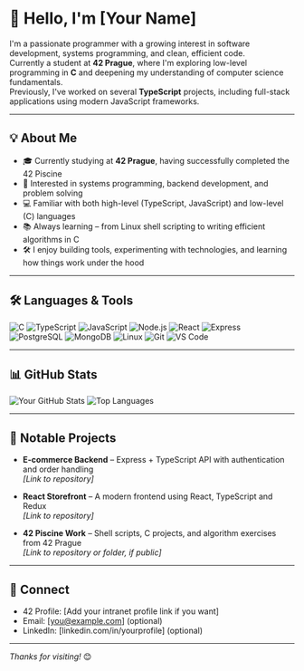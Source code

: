 # 👋 Hello, I'm [Your Name]

I'm a passionate programmer with a growing interest in software development, systems programming, and clean, efficient code.  
Currently a student at **42 Prague**, where I'm exploring low-level programming in **C** and deepening my understanding of computer science fundamentals.  
Previously, I've worked on several **TypeScript** projects, including full-stack applications using modern JavaScript frameworks.

---

## 💡 About Me

- 🎓 Currently studying at **42 Prague**, having successfully completed the 42 Piscine
- 🧠 Interested in systems programming, backend development, and problem solving
- 💻 Familiar with both high-level (TypeScript, JavaScript) and low-level (C) languages
- 📚 Always learning – from Linux shell scripting to writing efficient algorithms in C
- 🛠️ I enjoy building tools, experimenting with technologies, and learning how things work under the hood

---

## 🛠️ Languages & Tools

![C](https://img.shields.io/badge/-C-A8B9CC?logo=c&logoColor=white&style=flat)
![TypeScript](https://img.shields.io/badge/-TypeScript-3178C6?logo=typescript&logoColor=white&style=flat)
![JavaScript](https://img.shields.io/badge/-JavaScript-F7DF1E?logo=javascript&logoColor=black&style=flat)
![Node.js](https://img.shields.io/badge/-Node.js-339933?logo=nodedotjs&logoColor=white&style=flat)
![React](https://img.shields.io/badge/-React-61DAFB?logo=react&logoColor=black&style=flat)
![Express](https://img.shields.io/badge/-Express-000000?logo=express&logoColor=white&style=flat)
![PostgreSQL](https://img.shields.io/badge/-PostgreSQL-336791?logo=postgresql&logoColor=white&style=flat)
![MongoDB](https://img.shields.io/badge/-MongoDB-47A248?logo=mongodb&logoColor=white&style=flat)
![Linux](https://img.shields.io/badge/-Linux-FCC624?logo=linux&logoColor=black&style=flat)
![Git](https://img.shields.io/badge/-Git-F05032?logo=git&logoColor=white&style=flat)
![VS Code](https://img.shields.io/badge/-VSCode-007ACC?logo=visualstudiocode&logoColor=white&style=flat)

---

## 📊 GitHub Stats

![Your GitHub Stats](https://github-readme-stats.vercel.app/api?username=yourusername&show_icons=true&theme=default)
![Top Languages](https://github-readme-stats.vercel.app/api/top-langs/?username=yourusername&layout=compact&langs_count=8&theme=default)

---

## 🧩 Notable Projects

- **E-commerce Backend** – Express + TypeScript API with authentication and order handling  
  _[Link to repository]_

- **React Storefront** – A modern frontend using React, TypeScript and Redux  
  _[Link to repository]_

- **42 Piscine Work** – Shell scripts, C projects, and algorithm exercises from 42 Prague  
  _[Link to repository or folder, if public]_

---

## 🔗 Connect

- 42 Profile: [Add your intranet profile link if you want]
- Email: [you@example.com] (optional)
- LinkedIn: [linkedin.com/in/yourprofile] (optional)

---

_Thanks for visiting!_ 😊


<!--
**Aztaban/Aztaban** is a ✨ _special_ ✨ repository because its `README.md` (this file) appears on your GitHub profile.

Here are some ideas to get you started:

- 🔭 I’m currently working on ...
- 🌱 I’m currently learning ...
- 👯 I’m looking to collaborate on ...
- 🤔 I’m looking for help with ...
- 💬 Ask me about ...
- 📫 How to reach me: ...
- 😄 Pronouns: ...
- ⚡ Fun fact: ...
-->

